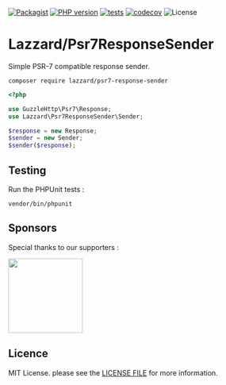 [![Packagist](https://img.shields.io/packagist/v/lazzard/psr7-response-sender?include_prereleases)](https://packagist.org/packages/lazzard/psr7-response-sender)
[![PHP version](https://img.shields.io/packagist/php-v/lazzard/psr7-response-sender)](https://packagist.org/packages/lazzard/psr7-response-sende)
[![tests](https://github.com/lazzard/psr7-response-sender/actions/workflows/tests.yml/badge.svg)](https://github.com/lazzard/ftp-bridge/actions/workflows/tests.yml)
[![codecov](https://codecov.io/gh/lazzard/psr7-response-sender/branch/main/graph/badge.svg?token=Q5TSCW01B8)](https://codecov.io/gh/lazzard/psr7-response-sender)
![License](https://img.shields.io/packagist/l/lazzard/php-ftp-client?style=flat-square&color=red)

# Lazzard/Psr7ResponseSender

Simple PSR-7 compatible response sender.

```
composer require lazzard/psr7-response-sender
```

```php
<?php

use GuzzleHttp\Psr7\Response;
use Lazzard\Psr7ResponseSender\Sender;

$response = new Response;
$sender = new Sender;
$sender($response);
```

## Testing

Run the PHPUnit tests :

```
vendor/bin/phpunit
```

## Sponsors

Special thanks to our supporters :

<div style="display:flex; align-items:center; justify-content: space-between;">
  <img width="150px" src="https://resources.jetbrains.com/storage/products/company/brand/logos/jb_square.png"/>
</div>

## Licence

MIT License. please see the [LICENSE FILE](LICENSE) for more information.